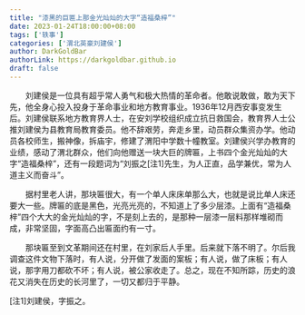```yaml
---
title: "漆黑的巨匾上那金光灿灿的大字“造福桑梓”"
date: 2023-01-24T18:00:00+08:00
tags: ['轶事']
categories: ['渭北英豪刘建侯']
author: DarkGoldBar
authorLink: https://darkgoldbar.github.io
draft: false
---
```


　　刘建侯是一位具有超乎常人勇气和极大热情的革命者。他敢说敢做，敢为天下先，他全身心投入投身于革命事业和地方教育事业。1936年12月西安事变发生后。刘建侯联系地方教育界人士，在安刘学校组织成立抗日救国会，教育界人士公推刘建侯为县教育局教育委员。他不辞艰劳，奔走乡里，动员群众集资办学。他动员各校师生，搬神像，拆庙宇，修建了渭阳中学数十幢教室。刘建侯兴学办教育的业绩，感动了渭北群众，他们向他赠送一块大巨的牌匾，上书四个金光灿灿的大字“造福桑梓”，还有一段题词为“刘振之[注1]先生，为人正直，品学兼优，常为人道主义而奋斗”。

　　据村里老人讲，那块匾很大，有一个单人床床单那么大，也就是说比单人床还要大一些。牌匾的底是黑色，光亮光亮的，不知道上了多少层漆。上面有“造福桑梓”四个大大的金光灿灿的字，不是刻上去的，是那种一层漆一层料那样堆砌而成，非常坚固，字面高凸出匾面约有一寸。

　　那块匾至到文革期间还在村里，在刘家后人手里。后来就下落不明了。尔后我调查这件文物下落时，有人说，分开做了发面的案板；有人说，做了床板；有人说，那字用刀都砍不坏；有人说，被公家收走了。总之，现在不知所踪，历史的浪花又消失在历史的长河里了，一切又都归于平静。

[注1]刘建侯，字振之。